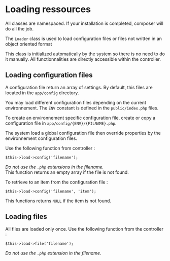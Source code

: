 # Loading ressources

All classes are namespaced. If your installation is completed, composer will do
all the job.

The `Loader` class is used to load configuration files
or files not written in an object oriented format

This class is initialized automatically by the system
so there is no need to do it manually. All functionnalities are directly 
accessible within the controller.

## Loading configuration files

A configuration file return an array of settings.
By default, this files are located in the `app/config` directory.

You may load different configuration files depending
on the current environnement. The `ENV` constant is defined in
the `public/index.php` files.

To create an environnement specific configuration file, create or copy a
configuration file in `app/config/{ENV}/{FILNAME}.php`.

The system load a global configuration file then override properties
by the environnement configuration files.

Use the following function from controller :

    $this->load->config('filename');

*Do not use the `.php` extensions in the filename.*   
This function returns an empty array if the file is not found.

To retrieve to an item from the configuration file :

    $this->load->config('filename', 'item');

This functions returns `NULL` if the item is not found.

## Loading files

All files are loaded only once.
Use the following function from the controller :

    $this->load->file('filename');

*Do not use the `.php` extension in the filename.*